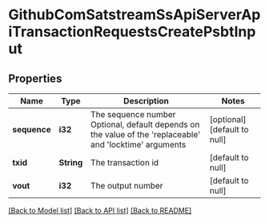 # GithubComSatstreamSsApiServerApiTransactionRequestsCreatePsbtInput

## Properties
Name | Type | Description | Notes
------------ | ------------- | ------------- | -------------
**sequence** | **i32** | The sequence number Optional, default depends on the value of the &#39;replaceable&#39; and &#39;locktime&#39; arguments | [optional] [default to null]
**txid** | **String** | The transaction id | [default to null]
**vout** | **i32** | The output number | [default to null]

[[Back to Model list]](../README.md#documentation-for-models) [[Back to API list]](../README.md#documentation-for-api-endpoints) [[Back to README]](../README.md)


